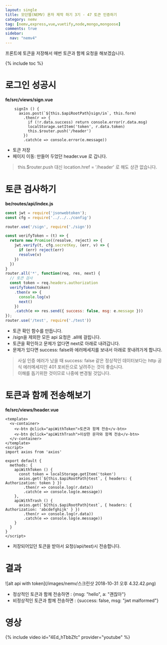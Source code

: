 ```yaml
---
layout: single
title: 모던웹(NEMV) 혼자 제작 하기 3기 - 47 토큰 인증하기
category: nemv
tag: [nemv,express,vue,vuetify,node,mongo,mongoose]
comments: true
sidebar:
  nav: "nemv4"
---
```


프론트에 토큰을 저장해서 매번 토큰과 함께 요청을 해보겠습니다.

{% include toc %}

# 로그인 성공시

**fe/src/views/sign.vue**  
```vue
    signIn () {
      axios.post(`${this.$apiRootPath}sign/in`, this.form)
        .then(r => {
          if (!r.data.success) return console.error(r.data.msg)
          localStorage.setItem('token', r.data.token)
          this.$router.push('/header')         
        })
        .catch(e => console.error(e.message))
```

- 토큰 저장
- 페이지 이동: 만들어 두었던 header.vue 로 갑니다.

> this.$router.push 대신 location.href = '/header' 로 해도 상관 없습니다.

# 토큰 검사하기

**be/routes/api/index.js**  
```javascript
const jwt = require('jsonwebtoken');
const cfg = require('../../../config')

router.use('/sign', require('./sign'))

const verifyToken = (t) => {
  return new Promise((resolve, reject) => {
    jwt.verify(t, cfg.secretKey, (err, v) => {
      if (err) reject(err)
      resolve(v)
    })
  })
}
router.all('*', function(req, res, next) {
  // 토큰 검사
  const token = req.headers.authorization
  verifyToken(token)
    .then(v => {
      console.log(v)
      next()
    })
    .catch(e => res.send({ success: false, msg: e.message }))  
});
router.use('/test', require('./test'))
```

- 토큰 확인 함수를 만듭니다.
- /sign을 제외한 모든 api 요청은 .all에 걸립니다.
- 토큰을 확인하고 문제가 없다면 next로 아래로 내려갑니다.
- 문제가 있다면 success: false와 에러메세지를 보내서 아래로 못내려가게 합니다.

> 사실 인증 에러가 났을 때 success: false 같은 정상적인 데이터보다는 http 공식 에러메세지인 401 포비든으로 날려주는 것이 좋습니다.  
이해를 돕기위한 것이므로 나중에 변경될 것입니다.

# 토큰과 함께 전송해보기

**fe/src/views/header.vue**  
```vue
<template>
  <v-container>
    <v-btn @click="apiWithToken">토큰과 함께 전송</v-btn>
    <v-btn @click="apiWithTrash">이상한 문자와 함께 전송</v-btn>
  </v-container>
</template>
<script>
import axios from 'axios'

export default {
  methods: {    
    apiWithToken () {
      const token = localStorage.getItem('token')
      axios.get(`${this.$apiRootPath}test`, { headers: { Authorization: token } })
        .then(r => console.log(r.data))
        .catch(e => console.log(e.message))
    },
    apiWithTrash () {
      axios.get(`${this.$apiRootPath}test`, { headers: { Authorization: 'abcdefghijk' } })
        .then(r => console.log(r.data))
        .catch(e => console.log(e.message))
    }
  }
}
</script>
```

- 저장되어있던 토큰을 받아서 요청(/api/test)시 전송합니다.

# 결과

![alt api with token](/images/nemv/스크린샷 2018-10-31 오후 4.32.42.png)

- 정상적인 토큰과 함께 전송하면 : {msg: "hello", a: "괜찮아"}
- 비정상적인 토큰과 함께 전송하면 : {success: false, msg: "jwt malformed"}

# 영상

{% include video id="4Ed_hTbbZfc" provider="youtube" %}   




